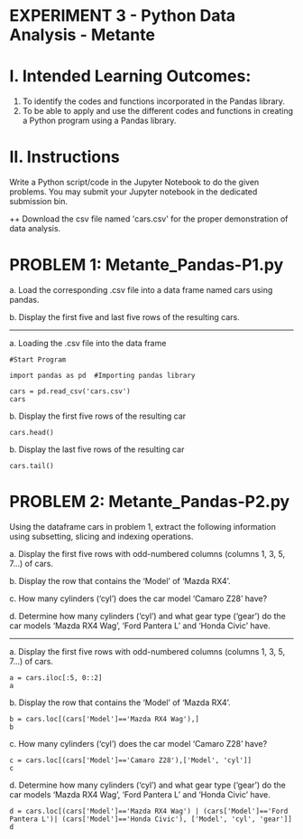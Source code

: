 # EXPERIMENT 3 - Python Data Analysis - Metante

# I. Intended Learning Outcomes:
1. To identify the codes and functions incorporated in the Pandas library.
2. To be able to apply and use the different codes and functions in creating a Python program using a Pandas library.

# II. Instructions 
Write a Python script/code in the Jupyter Notebook to do the given problems. You may submit your Jupyter notebook in the dedicated submission bin.

++ Download the csv file named 'cars.csv' for the proper demonstration of data analysis.

# PROBLEM 1: Metante_Pandas-P1.py
a. Load the corresponding .csv file into a data frame named cars using pandas.

b. Display the first five and last five rows of the resulting cars.
_________________________________________________________________________________________________________________________________________________________
a. Loading the .csv file into the data frame
```
#Start Program

import pandas as pd  #Importing pandas library

cars = pd.read_csv('cars.csv')
cars
```
b. Display the first five rows of the resulting car

```
cars.head()
```
b. Display the last five rows of the resulting car
```
cars.tail()
```

# PROBLEM 2: Metante_Pandas-P2.py
Using the dataframe cars in problem 1, extract the following information using subsetting, slicing and
indexing operations.

a. Display the first five rows with odd-numbered columns (columns 1, 3, 5, 7...) of cars.

b. Display the row that contains the ‘Model’ of ‘Mazda RX4’.

c. How many cylinders (‘cyl’) does the car model ‘Camaro Z28’ have?

d. Determine how many cylinders (‘cyl’) and what gear type (‘gear’) do the car models ‘Mazda RX4
Wag’, ‘Ford Pantera L’ and ‘Honda Civic’ have.

_________________________________________________________________________________________________________________________

a. Display the first five rows with odd-numbered columns (columns 1, 3, 5, 7...) of cars.
```
a = cars.iloc[:5, 0::2]
a
```

b. Display the row that contains the ‘Model’ of ‘Mazda RX4’.
```
b = cars.loc[(cars['Model']=='Mazda RX4 Wag'),]
b
```

c. How many cylinders (‘cyl’) does the car model ‘Camaro Z28’ have?
```
c = cars.loc[(cars['Model']=='Camaro Z28'),['Model', 'cyl']]
c

```

d. Determine how many cylinders (‘cyl’) and what gear type (‘gear’) do the car models ‘Mazda RX4
Wag’, ‘Ford Pantera L’ and ‘Honda Civic’ have.

```
d = cars.loc[(cars['Model']=='Mazda RX4 Wag') | (cars['Model']=='Ford Pantera L')| (cars['Model']=='Honda Civic'), ['Model', 'cyl', 'gear']]
d
```


















